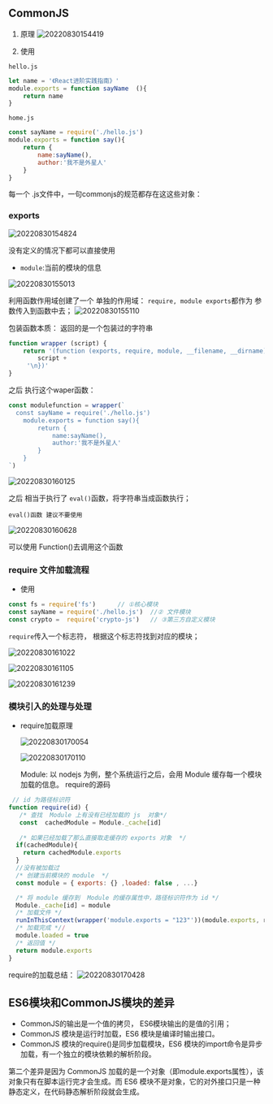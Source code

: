 ## CommonJS

1. 原理
![20220830154419](https://xd-imgsubmit.oss-cn-beijing.aliyuncs.com/images/20220830154419.png)

2. 使用

`hello.js`
```js
let name = '《React进阶实践指南》'
module.exports = function sayName  (){
    return name
}
```
`home.js`
```js
const sayName = require('./hello.js')
module.exports = function say(){
    return {
        name:sayName(),
        author:'我不是外星人'
    }
}
```

每一个 .js文件中，一句commonjs的规范都存在这这些对象：
### exports
![20220830154824](https://xd-imgsubmit.oss-cn-beijing.aliyuncs.com/images/20220830154824.png)

没有定义的情况下都可以直接使用

- `module`:当前的模块的信息

![20220830155013](https://xd-imgsubmit.oss-cn-beijing.aliyuncs.com/images/20220830155013.png)

利用函数作用域创建了一个 单独的作用域：
`require, module exports`都作为 参数传入到函数中去；
![20220830155110](https://xd-imgsubmit.oss-cn-beijing.aliyuncs.com/images/20220830155110.png)

包装函数本质：
返回的是一个包装过的字符串
```js
function wrapper (script) {
    return '(function (exports, require, module, __filename, __dirname) {' + 
        script +
     '\n})'
}
```
之后 执行这个waper函数：

```js
const modulefunction = wrapper(`
  const sayName = require('./hello.js')
    module.exports = function say(){
        return {
            name:sayName(),
            author:'我不是外星人'
        }
    }
`)
```

![20220830160125](https://xd-imgsubmit.oss-cn-beijing.aliyuncs.com/images/20220830160125.png)

之后 相当于执行了 `eval()`函数，将字符串当成函数执行；
```
eval()函数 建议不要使用 

```
![20220830160628](https://xd-imgsubmit.oss-cn-beijing.aliyuncs.com/images/20220830160628.png)

可以使用 Function()去调用这个函数

### require 文件加载流程

- 使用

```js
const fs = require('fs')      // ①核心模块
const sayName = require('./hello.js')  //② 文件模块
const crypto =  require('crypto-js')   // ③第三方自定义模块
```

`require`传入一个标志符， 根据这个标志符找到对应的模块；

![20220830161022](https://xd-imgsubmit.oss-cn-beijing.aliyuncs.com/images/20220830161022.png)

![20220830161105](https://xd-imgsubmit.oss-cn-beijing.aliyuncs.com/images/20220830161105.png)

![20220830161239](https://xd-imgsubmit.oss-cn-beijing.aliyuncs.com/images/20220830161239.png)

### 模块引入的处理与处理

- require加载原理
  
  ![20220830170054](https://xd-imgsubmit.oss-cn-beijing.aliyuncs.com/images/20220830170054.png)

  ![20220830170110](https://xd-imgsubmit.oss-cn-beijing.aliyuncs.com/images/20220830170110.png)

  Module: 以 nodejs 为例，整个系统运行之后，会用 Module 缓存每一个模块加载的信息。
require的源码
```js
 // id 为路径标识符
function require(id) {
   /* 查找  Module 上有没有已经加载的 js  对象*/
   const  cachedModule = Module._cache[id]
   
   /* 如果已经加载了那么直接取走缓存的 exports 对象  */
  if(cachedModule){
    return cachedModule.exports
  }
  //没有被加载过
  /* 创建当前模块的 module  */
  const module = { exports: {} ,loaded: false , ...}

  /* 将 module 缓存到  Module 的缓存属性中，路径标识符作为 id */  
  Module._cache[id] = module
  /* 加载文件 */
  runInThisContext(wrapper('module.exports = "123"'))(module.exports, require, module, __filename, __dirname)
  /* 加载完成 *//
  module.loaded = true 
  /* 返回值 */
  return module.exports
}
```
require的加载总结：
![20220830170428](https://xd-imgsubmit.oss-cn-beijing.aliyuncs.com/images/20220830170428.png)


## ES6模块和CommonJS模块的差异

- CommonJS的输出是一个值的拷贝， ES6模块输出的是值的引用；
- CommonJS 模块是运行时加载，ES6 模块是编译时输出接口。
- CommonJS 模块的require()是同步加载模块，ES6 模块的import命令是异步加载，有一个独立的模块依赖的解析阶段。

第二个差异是因为 CommonJS 加载的是一个对象（即module.exports属性），该对象只有在脚本运行完才会生成。而 ES6 模块不是对象，它的对外接口只是一种静态定义，在代码静态解析阶段就会生成。